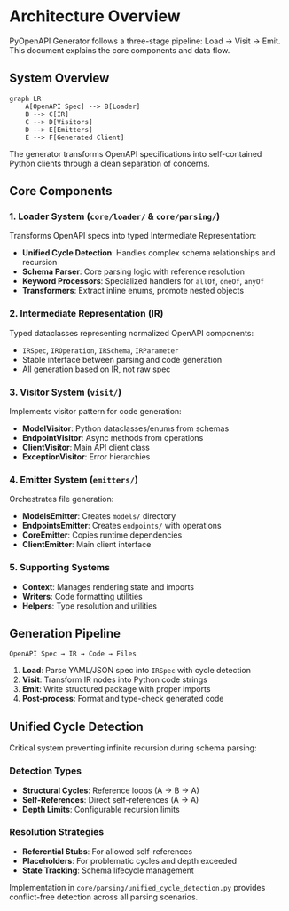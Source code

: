 # Architecture Overview

PyOpenAPI Generator follows a three-stage pipeline: Load → Visit → Emit. This document explains the core components and data flow.

## System Overview

```mermaid
graph LR
    A[OpenAPI Spec] --> B[Loader]
    B --> C[IR]
    C --> D[Visitors]
    D --> E[Emitters]
    E --> F[Generated Client]
```

The generator transforms OpenAPI specifications into self-contained Python clients through a clean separation of concerns.

## Core Components

### 1. Loader System (`core/loader/` & `core/parsing/`)
Transforms OpenAPI specs into typed Intermediate Representation:
- **Unified Cycle Detection**: Handles complex schema relationships and recursion
- **Schema Parser**: Core parsing logic with reference resolution
- **Keyword Processors**: Specialized handlers for `allOf`, `oneOf`, `anyOf`
- **Transformers**: Extract inline enums, promote nested objects

### 2. Intermediate Representation (IR)
Typed dataclasses representing normalized OpenAPI components:
- `IRSpec`, `IROperation`, `IRSchema`, `IRParameter`
- Stable interface between parsing and code generation
- All generation based on IR, not raw spec

### 3. Visitor System (`visit/`)
Implements visitor pattern for code generation:
- **ModelVisitor**: Python dataclasses/enums from schemas
- **EndpointVisitor**: Async methods from operations  
- **ClientVisitor**: Main API client class
- **ExceptionVisitor**: Error hierarchies

### 4. Emitter System (`emitters/`)
Orchestrates file generation:
- **ModelsEmitter**: Creates `models/` directory
- **EndpointsEmitter**: Creates `endpoints/` with operations
- **CoreEmitter**: Copies runtime dependencies
- **ClientEmitter**: Main client interface

### 5. Supporting Systems
- **Context**: Manages rendering state and imports
- **Writers**: Code formatting utilities
- **Helpers**: Type resolution and utilities

## Generation Pipeline

```
OpenAPI Spec → IR → Code → Files
```

1. **Load**: Parse YAML/JSON spec into `IRSpec` with cycle detection
2. **Visit**: Transform IR nodes into Python code strings
3. **Emit**: Write structured package with proper imports  
4. **Post-process**: Format and type-check generated code

## Unified Cycle Detection

Critical system preventing infinite recursion during schema parsing:

### Detection Types
- **Structural Cycles**: Reference loops (A → B → A)
- **Self-References**: Direct self-references (A → A)  
- **Depth Limits**: Configurable recursion limits

### Resolution Strategies
- **Referential Stubs**: For allowed self-references
- **Placeholders**: For problematic cycles and depth exceeded
- **State Tracking**: Schema lifecycle management

Implementation in `core/parsing/unified_cycle_detection.py` provides conflict-free detection across all parsing scenarios. 